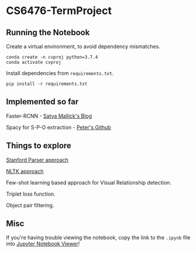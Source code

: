 # CS6476-TermProject

## Running the Notebook
  Create a virtual environment, to avoid dependency mismatches.
  ```
  conda create -n cvproj python=3.7.4
  conda activate cvproj
  ```

  Install dependencies from `requirements.txt`.
  ```
  pip install -r requirements.txt
  ```

## Implemented so far
  Faster-RCNN - [Satya Mallick's Blog](https://www.learnopencv.com/faster-r-cnn-object-detection-with-pytorch/)
  
  Spacy for S-P-O extraction - [Peter's Github](https://github.com/peter3125/enhanced-subject-verb-object-extraction) 
  
## Things to explore
  
  [Stanford Parser approach](https://playwithml.wordpress.com/2016/06/15/extracting-relations-or-subject-predicate-object-triples/)
  
  [NLTK approach](https://github.com/acrosson/nlp/blob/master/subject_extraction/subject_extraction.py)
  
  Few-shot learning based approach for Visual Relationship detection.
  
  Triplet loss function.
  
  Object pair filtering.
  
## Misc

  If you're having trouble viewing the notebook, copy the link to the `.ipynb` file into [Jupyter Notebook Viewer](https://nbviewer.jupyter.org/)!
